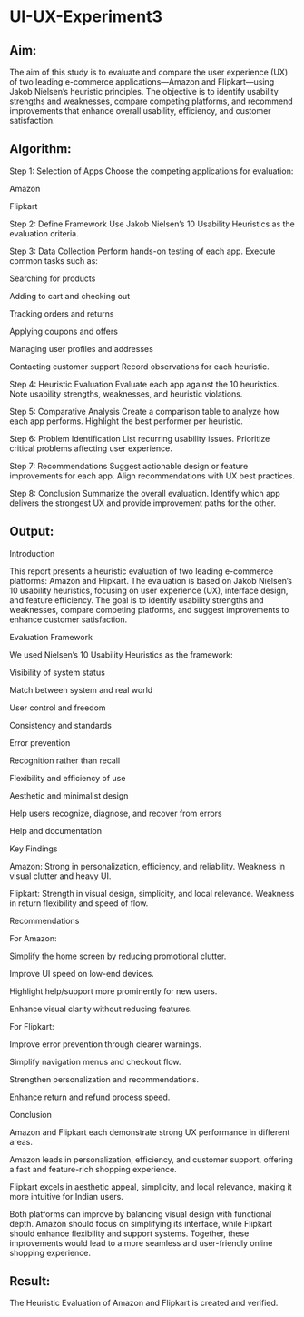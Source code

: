 # UI-UX-Experiment3

## Aim:
The aim of this study is to evaluate and compare the user experience (UX) of two leading e-commerce applications—Amazon and Flipkart—using Jakob Nielsen’s heuristic principles. The objective is to identify usability strengths and weaknesses, compare competing platforms, and recommend improvements that enhance overall usability, efficiency, and customer satisfaction.

## Algorithm:
Step 1: Selection of Apps
Choose the competing applications for evaluation:

Amazon

Flipkart

Step 2: Define Framework
Use Jakob Nielsen’s 10 Usability Heuristics as the evaluation criteria.

Step 3: Data Collection
Perform hands-on testing of each app. Execute common tasks such as:

Searching for products

Adding to cart and checking out

Tracking orders and returns

Applying coupons and offers

Managing user profiles and addresses

Contacting customer support
Record observations for each heuristic.

Step 4: Heuristic Evaluation
Evaluate each app against the 10 heuristics. Note usability strengths, weaknesses, and heuristic violations.

Step 5: Comparative Analysis
Create a comparison table to analyze how each app performs. Highlight the best performer per heuristic.

Step 6: Problem Identification
List recurring usability issues. Prioritize critical problems affecting user experience.

Step 7: Recommendations
Suggest actionable design or feature improvements for each app. Align recommendations with UX best practices.

Step 8: Conclusion
Summarize the overall evaluation. Identify which app delivers the strongest UX and provide improvement paths for the other.

## Output:

Introduction

This report presents a heuristic evaluation of two leading e-commerce platforms: Amazon and Flipkart. The evaluation is based on Jakob Nielsen’s 10 usability heuristics, focusing on user experience (UX), interface design, and feature efficiency. The goal is to identify usability strengths and weaknesses, compare competing platforms, and suggest improvements to enhance customer satisfaction.

Evaluation Framework

We used Nielsen’s 10 Usability Heuristics as the framework:

Visibility of system status

Match between system and real world

User control and freedom

Consistency and standards

Error prevention

Recognition rather than recall

Flexibility and efficiency of use

Aesthetic and minimalist design

Help users recognize, diagnose, and recover from errors

Help and documentation

Key Findings

Amazon: Strong in personalization, efficiency, and reliability. Weakness in visual clutter and heavy UI.

Flipkart: Strength in visual design, simplicity, and local relevance. Weakness in return flexibility and speed of flow.

Recommendations

For Amazon:

Simplify the home screen by reducing promotional clutter.

Improve UI speed on low-end devices.

Highlight help/support more prominently for new users.

Enhance visual clarity without reducing features.

For Flipkart:

Improve error prevention through clearer warnings.

Simplify navigation menus and checkout flow.

Strengthen personalization and recommendations.

Enhance return and refund process speed.

Conclusion

Amazon and Flipkart each demonstrate strong UX performance in different areas.

Amazon leads in personalization, efficiency, and customer support, offering a fast and feature-rich shopping experience.

Flipkart excels in aesthetic appeal, simplicity, and local relevance, making it more intuitive for Indian users.

Both platforms can improve by balancing visual design with functional depth. Amazon should focus on simplifying its interface, while Flipkart should enhance flexibility and support systems. Together, these improvements would lead to a more seamless and user-friendly online shopping experience.

## Result:

The Heuristic Evaluation of Amazon and Flipkart is created and verified.
